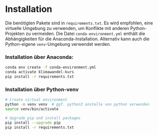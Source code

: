 # Installation

Die benötigten Pakete sind in `requirements.txt`. Es wird empfohlen, eine virtuelle Umgebung zu verwenden, um Konflikte
mit anderen Python-Projekten zu vermeiden. Die Datei `conda-environment.yml` enthält die Abhängigkeiten für die
Anaconda-Installation. Alternativ kann auch die Python-eigene `venv`-Umgebung verwendet werden.

### Installation über Anaconda:

```bash
conda env create -f conda-environment.yml
conda activate klimawandel-kurs
pip install -r requirements.txt
```

### Installation über Python-venv

```bash
# Create virtual environment
python -m venv venv  # ggf. python3 anstelle von python verwenden
source venv/bin/activate

# Upgrade pip and install packages
pip install --upgrade pip
pip install -r requirements.txt
```